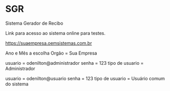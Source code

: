 # SGR

Sistema Gerador de Recibo

Link para acesso ao sistema online para testes.

https://suaempresa.oemsistemas.com.br

Ano e Mês a escolha
Orgão = Sua Empresa

usuario = odenilton@administrador
senha = 123
tipo de usuario = Administrador

usuario = odenilton@usuario
senha = 123
tipo de usuario = Usuário comum do sistema


